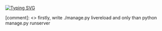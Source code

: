 [![Typing SVG](https://readme-typing-svg.herokuapp.com?color=%2336BCF7&lines=Отсосу+за+колбасу)](https://git.io/typing-svg)

[comment]: <> firstly, write ./manage.py livereload and only than python manage.py runserver